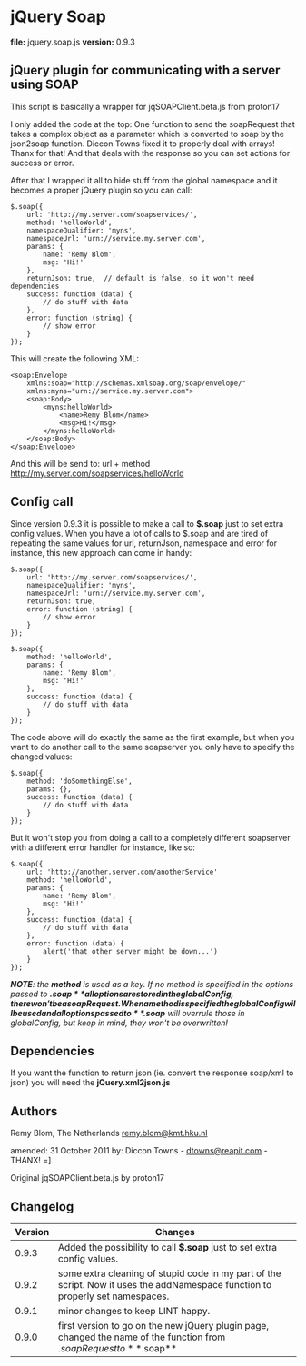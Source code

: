 jQuery Soap
===========
**file:** jquery.soap.js
**version:** 0.9.3

jQuery plugin for communicating with a server using SOAP
--------------------------------------------------------

This script is basically a wrapper for jqSOAPClient.beta.js from proton17

I only added the code at the top:
One function to send the soapRequest that takes a complex object as a parameter
which is converted to soap by the json2soap function.
Diccon Towns fixed it to properly deal with arrays! Thanx for that!
And that deals with the response so you can set actions for success or error.

After that I wrapped it all to hide stuff from the global namespace
and it becomes a proper jQuery plugin so you can call:

	$.soap({
		url: 'http://my.server.com/soapservices/',
		method: 'helloWorld',
		namespaceQualifier: 'myns',
		namespaceUrl: 'urn://service.my.server.com',
		params: {
			name: 'Remy Blom',
			msg: 'Hi!'
		},
		returnJson: true,  // default is false, so it won't need dependencies
		success: function (data) {
			// do stuff with data
		},
		error: function (string) {
			// show error
		}
	});

This will create the following XML:

	<soap:Envelope
		xmlns:soap="http://schemas.xmlsoap.org/soap/envelope/"
		xmlns:myns="urn://service.my.server.com">
		<soap:Body>
			<myns:helloWorld>
				<name>Remy Blom</name>
				<msg>Hi!</msg>
			</myns:helloWorld>
		</soap:Body>
	</soap:Envelope>

And this will be send to: url + method
http://my.server.com/soapservices/helloWorld

Config call
-----------
Since version 0.9.3 it is possible to make a call to **$.soap** just to set extra config values. When you have a lot of calls to $.soap and are tired of repeating the same values for url, returnJson, namespace and error for instance, this new approach can come in handy:

	$.soap({
		url: 'http://my.server.com/soapservices/',
		namespaceQualifier: 'myns',
		namespaceUrl: 'urn://service.my.server.com',
		returnJson: true,
		error: function (string) {
			// show error
		}
	});

	$.soap({
		method: 'helloWorld',
		params: {
			name: 'Remy Blom',
			msg: 'Hi!'
		},
		success: function (data) {
			// do stuff with data
		}
	});

The code above will do exactly the same as the first example, but when you want to do another call to the same soapserver you only have to specify the changed values:

	$.soap({
		method: 'doSomethingElse',
		params: {},
		success: function (data) {
			// do stuff with data
		}
	});

But it won't stop you from doing a call to a completely different soapserver with a different error handler for instance, like so:

	$.soap({
		url: 'http://another.server.com/anotherService'
		method: 'helloWorld',
		params: {
			name: 'Remy Blom',
			msg: 'Hi!'
		},
		success: function (data) {
			// do stuff with data
		},
		error: function (data) {
			alert('that other server might be down...')
		}
	});

_**NOTE**: the **method** is used as a key. If no method is specified in the options passed to **$.soap** all options are stored in the globalConfig, there won't be a soapRequest. When a method is specified the globalConfig will be used and all options passed to **$.soap** will overrule those in globalConfig, but keep in mind, they won't be overwritten!_

Dependencies
------------
If you want the function to return json
(ie. convert the response soap/xml to json)
you will need the **jQuery.xml2json.js**


Authors
-------
Remy Blom,
The Netherlands
remy.blom@kmt.hku.nl

amended: 31 October 2011
by: Diccon Towns - dtowns@reapit.com - THANX! =]

Original jqSOAPClient.beta.js by proton17

Changelog
---------
Version | Changes
--- | ---
0.9.3 | Added the possibility to call **$.soap** just to set extra config values.
0.9.2 | some extra cleaning of stupid code in my part of the script. Now it uses the addNamespace function to properly set namespaces.
0.9.1 | minor changes to keep LINT happy.
0.9.0 | first version to go on the new jQuery plugin page, changed the name of the function from $.soapRequest to **$.soap**